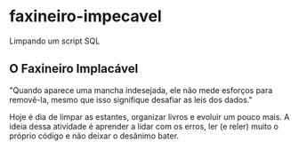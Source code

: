 # faxineiro-impecavel
Limpando um script SQL

## O Faxineiro Implacável

"Quando aparece uma mancha indesejada, ele não mede esforços para removê-la, mesmo que isso signifique desafiar as leis dos dados."

Hoje é dia de limpar as estantes, organizar livros e evoluir um pouco mais. A ideia dessa atividade é aprender a lidar com os erros, ler (e reler) muito o próprio código e não deixar o desânimo bater.
